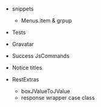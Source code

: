 * snippets
  * Menus.item & grpup

* Tests

* Gravatar

* Success JsCommands
* Notice titles

* RestExtras
  * boxJValueToJValue
  * response wrapper case class
